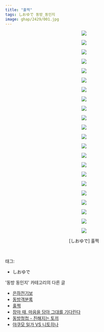 ```yaml
---
title: "훌쩍"
tags: しおゆで 동방_동인지
image: ghap/2429/001.jpg
---
```

<div class="article">
<p style="text-align: center; clear: none; float: none;"><img src="{{ site.nasurl }}/ghap/2429/001.jpg"/></p>
<p style="text-align: center; clear: none; float: none;"><img src="{{ site.nasurl }}/ghap/2429/002.jpg"/></p>
<p style="text-align: center; clear: none; float: none;"><img src="{{ site.nasurl }}/ghap/2429/003.jpg"/></p>
<p style="text-align: center; clear: none; float: none;"><img src="{{ site.nasurl }}/ghap/2429/004.jpg"/></p>
<p style="text-align: center; clear: none; float: none;"><img src="{{ site.nasurl }}/ghap/2429/005.jpg"/></p>
<p style="text-align: center; clear: none; float: none;"><img src="{{ site.nasurl }}/ghap/2429/006.jpg"/></p>
<p style="text-align: center; clear: none; float: none;"><img src="{{ site.nasurl }}/ghap/2429/007.jpg"/></p>
<p style="text-align: center; clear: none; float: none;"><img src="{{ site.nasurl }}/ghap/2429/008.jpg"/></p>
<p style="text-align: center; clear: none; float: none;"><img src="{{ site.nasurl }}/ghap/2429/009.jpg"/></p>
<p style="text-align: center; clear: none; float: none;"><img src="{{ site.nasurl }}/ghap/2429/010.jpg"/></p>
<p style="text-align: center; clear: none; float: none;"><img src="{{ site.nasurl }}/ghap/2429/011.jpg"/></p>
<p style="text-align: center; clear: none; float: none;"><img src="{{ site.nasurl }}/ghap/2429/012.jpg"/></p>
<p style="text-align: center; clear: none; float: none;"><img src="{{ site.nasurl }}/ghap/2429/013.jpg"/></p>
<p style="text-align: center; clear: none; float: none;"><img src="{{ site.nasurl }}/ghap/2429/014.jpg"/></p>
<p style="text-align: center; clear: none; float: none;"><img src="{{ site.nasurl }}/ghap/2429/015.jpg"/></p>
<p style="text-align: center; clear: none; float: none;"><img src="{{ site.nasurl }}/ghap/2429/016.jpg"/></p>
<p style="text-align: center; clear: none; float: none;"><img src="{{ site.nasurl }}/ghap/2429/017.jpg"/></p>
<p style="text-align: center; clear: none; float: none;"><img src="{{ site.nasurl }}/ghap/2429/018.jpg"/></p>
<p style="text-align: center; clear: none; float: none;"><img src="{{ site.nasurl }}/ghap/2429/019.jpg"/></p>
<p style="text-align: center; clear: none; float: none;"><img src="{{ site.nasurl }}/ghap/2429/020.jpg"/></p>
<p style="text-align: center; clear: none; float: none;"><img src="{{ site.nasurl }}/ghap/2429/021.jpg"/></p>
<p style="text-align: center; clear: none; float: none;"><img src="{{ site.nasurl }}/ghap/2429/022.jpg"/></p>
<p style="text-align: center; clear: none; float: none;">[しおゆで] 훌쩍</p>
<p><br/></p>
</div><div class="tagTrail">
<p>태그: </p>
<ul>
<li>しおゆで</li>
</ul>
</div><div class="another">
<p>'동방 동인지' 카테고리의 다른 글</p>
<ul>
<li><a href="/2016-10-04-ghap_2431">은하전기보</a></li>
<li><a href="/2016-10-04-ghap_2430">동방객분록</a></li>
<li><a href="/2016-10-03-ghap_2429">훌쩍</a></li>
<li><a href="/2016-10-03-ghap_2428">장마 때, 마음을 담아 그대를 기다린다</a></li>
<li><a href="/2016-10-03-ghap_2427">동방청첩 - 친해지는 토끼</a></li>
<li><a href="/2016-10-03-ghap_2426">야쿠모 일가 VS 니토히나</a></li>
</ul>
</div><div class="cb_module cb_fluid">
<div class="cb_wrt cb_profile">
</div><!-- commentList close -->
</div>